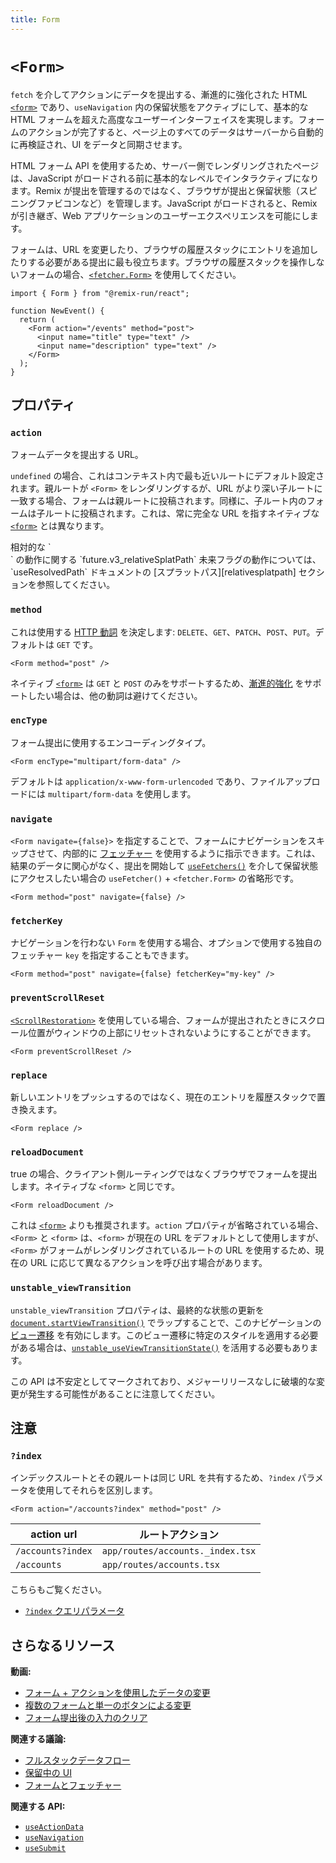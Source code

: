 ```yaml
---
title: Form
---
```


# `<Form>`

`fetch` を介してアクションにデータを提出する、漸進的に強化された HTML [`<form>`][form_element] であり、`useNavigation` 内の保留状態をアクティブにして、基本的な HTML フォームを超えた高度なユーザーインターフェイスを実現します。フォームのアクションが完了すると、ページ上のすべてのデータはサーバーから自動的に再検証され、UI をデータと同期させます。

HTML フォーム API を使用するため、サーバー側でレンダリングされたページは、JavaScript がロードされる前に基本的なレベルでインタラクティブになります。Remix が提出を管理するのではなく、ブラウザが提出と保留状態（スピニングファビコンなど）を管理します。JavaScript がロードされると、Remix が引き継ぎ、Web アプリケーションのユーザーエクスペリエンスを可能にします。

フォームは、URL を変更したり、ブラウザの履歴スタックにエントリを追加したりする必要がある提出に最も役立ちます。ブラウザの履歴スタックを操作しないフォームの場合、[`<fetcher.Form>`][fetcher_form] を使用してください。

```tsx
import { Form } from "@remix-run/react";

function NewEvent() {
  return (
    <Form action="/events" method="post">
      <input name="title" type="text" />
      <input name="description" type="text" />
    </Form>
  );
}
```

## プロパティ

### `action`

フォームデータを提出する URL。

`undefined` の場合、これはコンテキスト内で最も近いルートにデフォルト設定されます。親ルートが `<Form>` をレンダリングするが、URL がより深い子ルートに一致する場合、フォームは親ルートに投稿されます。同様に、子ルート内のフォームは子ルートに投稿されます。これは、常に完全な URL を指すネイティブな [`<form>`][form_element] とは異なります。

<docs-info>
相対的な `<Form action>` の動作に関する `future.v3_relativeSplatPath` 未来フラグの動作については、`useResolvedPath` ドキュメントの [スプラットパス][relativesplatpath] セクションを参照してください。
</docs-info>

### `method`

これは使用する [HTTP 動詞][http_verb] を決定します: `DELETE`、`GET`、`PATCH`、`POST`、`PUT`。デフォルトは `GET` です。

```tsx
<Form method="post" />
```

ネイティブ [`<form>`][form_element] は `GET` と `POST` のみをサポートするため、[漸進的強化][progressive_enhancement] をサポートしたい場合は、他の動詞は避けてください。

### `encType`

フォーム提出に使用するエンコーディングタイプ。

```tsx
<Form encType="multipart/form-data" />
```

デフォルトは `application/x-www-form-urlencoded` であり、ファイルアップロードには `multipart/form-data` を使用します。

### `navigate`

`<Form navigate={false}>` を指定することで、フォームにナビゲーションをスキップさせて、内部的に [フェッチャー][use_fetcher] を使用するように指示できます。これは、結果のデータに関心がなく、提出を開始して [`useFetchers()`][use_fetchers] を介して保留状態にアクセスしたい場合の `useFetcher()` + `<fetcher.Form>` の省略形です。

```tsx
<Form method="post" navigate={false} />
```

### `fetcherKey`

ナビゲーションを行わない `Form` を使用する場合、オプションで使用する独自のフェッチャー `key` を指定することもできます。

```tsx
<Form method="post" navigate={false} fetcherKey="my-key" />
```

### `preventScrollReset`

[`<ScrollRestoration>`][scroll_restoration_component] を使用している場合、フォームが提出されたときにスクロール位置がウィンドウの上部にリセットされないようにすることができます。

```tsx
<Form preventScrollReset />
```

### `replace`

新しいエントリをプッシュするのではなく、現在のエントリを履歴スタックで置き換えます。

```tsx
<Form replace />
```

### `reloadDocument`

true の場合、クライアント側ルーティングではなくブラウザでフォームを提出します。ネイティブな `<form>` と同じです。

```tsx
<Form reloadDocument />
```

これは [`<form>`][form_element] よりも推奨されます。`action` プロパティが省略されている場合、`<Form>` と `<form>` は、`<form>` が現在の URL をデフォルトとして使用しますが、`<Form>` がフォームがレンダリングされているルートの URL を使用するため、現在の URL に応じて異なるアクションを呼び出す場合があります。

### `unstable_viewTransition`

`unstable_viewTransition` プロパティは、最終的な状態の更新を [`document.startViewTransition()`][document-start-view-transition] でラップすることで、このナビゲーションの [ビュー遷移][view-transitions] を有効にします。このビュー遷移に特定のスタイルを適用する必要がある場合は、[`unstable_useViewTransitionState()`][use-view-transition-state] を活用する必要もあります。

<docs-warning>
この API は不安定としてマークされており、メジャーリリースなしに破壊的な変更が発生する可能性があることに注意してください。
</docs-warning>

## 注意

### `?index`

インデックスルートとその親ルートは同じ URL を共有するため、`?index` パラメータを使用してそれらを区別します。

```tsx
<Form action="/accounts?index" method="post" />
```

| action url        | ルートアクション                     |
| ----------------- | -------------------------------- |
| `/accounts?index` | `app/routes/accounts._index.tsx` |
| `/accounts`       | `app/routes/accounts.tsx`        |

こちらもご覧ください。

- [`?index` クエリパラメータ][index_query_param]

## さらなるリソース

**動画:**

- [フォーム + アクションを使用したデータの変更][data_mutations_with_form_action]
- [複数のフォームと単一のボタンによる変更][multiple_forms_and_single_button_mutations]
- [フォーム提出後の入力のクリア][clearing_inputs_after_form_submissions]

**関連する議論:**

- [フルスタックデータフロー][fullstack_data_flow]
- [保留中の UI][pending_ui]
- [フォームとフェッチャー][form_vs_fetcher]

**関連する API:**

- [`useActionData`][use_action_data]
- [`useNavigation`][use_navigation]
- [`useSubmit`][use_submit]

[use_navigation]: ../hooks/use-navigation
[scroll_restoration_component]: ./scroll-restoration
[index_query_param]: ../guides/index-query-param
[http_verb]: https://developer.mozilla.org/en-US/docs/Web/HTTP/Methods
[form_element]: https://developer.mozilla.org/en-US/docs/Web/HTML/Element/form
[use_action_data]: ../hooks/use-action-data
[use_submit]: ../hooks/use-submit
[data_mutations_with_form_action]: https://www.youtube.com/watch?v=Iv25HAHaFDs&list=PLXoynULbYuEDG2wBFSZ66b85EIspy3fy6
[multiple_forms_and_single_button_mutations]: https://www.youtube.com/watch?v=w2i-9cYxSdc&list=PLXoynULbYuEDG2wBFSZ66b85EIspy3fy6
[clearing_inputs_after_form_submissions]: https://www.youtube.com/watch?v=bMLej7bg5Zo&list=PLXoynULbYuEDG2wBFSZ66b85EIspy3fy6
[fullstack_data_flow]: ../discussion/data-flow
[pending_ui]: ../discussion/pending-ui
[form_vs_fetcher]: ../discussion/form-vs-fetcher
[use_fetcher]: ../hooks/use-fetcher
[use_fetchers]: ../hooks/use-fetchers
[fetcher_form]: ../hooks/use-fetcher#fetcherform
[progressive_enhancement]: ../discussion/progressive-enhancement
[view-transitions]: https://developer.mozilla.org/en-US/docs/Web/API/View_Transitions_API
[document-start-view-transition]: https://developer.mozilla.org/en-US/docs/Web/API/Document/startViewTransition
[use-view-transition-state]: ../hooks/use-view-transition-state
[relativesplatpath]: ../hooks/use-resolved-path#splat-paths


